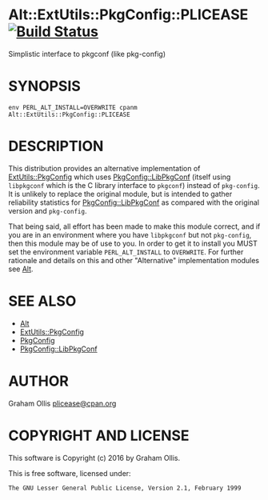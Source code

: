 # Alt::ExtUtils::PkgConfig::PLICEASE [![Build Status](https://secure.travis-ci.org/plicease/Alt-ExtUtils-PkgConfig-PLICEASE.png)](http://travis-ci.org/plicease/Alt-ExtUtils-PkgConfig-PLICEASE)

Simplistic interface to pkgconf (like pkg-config)

# SYNOPSIS

    env PERL_ALT_INSTALL=OVERWRITE cpanm Alt::ExtUtils::PkgConfig::PLICEASE

# DESCRIPTION

This distribution provides an alternative implementation of [ExtUtils::PkgConfig](https://metacpan.org/pod/ExtUtils::PkgConfig) which uses [PkgConfig::LibPkgConf](https://metacpan.org/pod/PkgConfig::LibPkgConf) 
(itself using `libpkgconf` which is the C library interface to `pkgconf`) instead of `pkg-config`.  It is unlikely
to replace the original module, but is intended to gather reliability statistics for [PkgConfig::LibPkgConf](https://metacpan.org/pod/PkgConfig::LibPkgConf) as compared
with the original version and `pkg-config`.

That being said, all effort has been made to make this module correct, and if you are in an environment where you have
`libpkgconf` but not `pkg-config`, then this module may be of use to you.  In order to get it to install you MUST set
the environment variable `PERL_ALT_INSTALL` to `OVERWRITE`.  For further rationale and details on this and other
"Alternative" implementation modules see [Alt](https://metacpan.org/pod/Alt).

# SEE ALSO

- [Alt](https://metacpan.org/pod/Alt)
- [ExtUtils::PkgConfig](https://metacpan.org/pod/ExtUtils::PkgConfig)
- [PkgConfig](https://metacpan.org/pod/PkgConfig)
- [PkgConfig::LibPkgConf](https://metacpan.org/pod/PkgConfig::LibPkgConf)

# AUTHOR

Graham Ollis <plicease@cpan.org>

# COPYRIGHT AND LICENSE

This software is Copyright (c) 2016 by Graham Ollis.

This is free software, licensed under:

    The GNU Lesser General Public License, Version 2.1, February 1999
